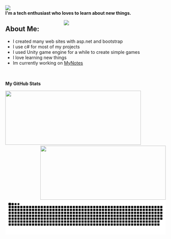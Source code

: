 <img align='right' src='https://raw.githubusercontent.com/Erencrypt/Erencrypt/master/Assets/Hi.gif' width='1400"'>

**I'm a tech enthusiast who loves to learn about new things.**

<img align='right' src='https://media.giphy.com/media/dWesBcTLavkZuG35MI/giphy.gif' width='320'>

##  About Me:

- I created many web sites with asp.net and bootstrap
- I use c# for most of my projects
- I used Unity game engine for a while to create simple games
- I love learning new things
- Im currently working on <a href='https://github.com/ErenCanUtku/MyNotes/'>MyNotes</a>

<br/><br/>
<b>My GitHub Stats</b>

<img src="https://github-readme-stats.vercel.app/api?username=erencrypt&show_icons=true&count_private=true&title_color=22c55e&text_color=ffffff&icon_color=10b981&bg_color=0d1117&hide_border=true&show_icons=true&hide_title=true" width="426" height="170"/> <img src="https://github-readme-streak-stats.herokuapp.com/?user=erencrypt&stroke=ffffff&background=0d1117&ring=22c55e&fire=22c55e&currStreakNum=ffffff&currStreakLabel=22c55e&sideNums=ffffff&sideLabels=ffffff&dates=ffffff&hide_border=true" align='right' width="394" height="170"/>

![snake gif](https://raw.githubusercontent.com/Erencrypt/Erencrypt/master/Assets/github-contribution-grid-snake-dark.svg)
